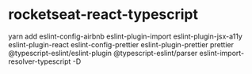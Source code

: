 # rocketseat-react-typescript

yarn add eslint-config-airbnb eslint-plugin-import eslint-plugin-jsx-a11y eslint-plugin-react eslint-config-prettier eslint-plugin-prettier prettier @typescript-eslint/eslint-plugin @typescript-eslint/parser eslint-import-resolver-typescript -D